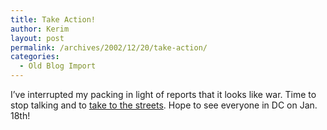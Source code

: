 ```yaml
---
title: Take Action!
author: Kerim
layout: post
permalink: /archives/2002/12/20/take-action/
categories:
  - Old Blog Import
---
```

I&#8217;ve interrupted my packing in light of reports that it looks like war. Time to stop talking and to <a href="http://www.unitedforpeace.org/" onclick="_gaq.push(['_trackEvent', 'outbound-article', 'http://www.unitedforpeace.org/', 'take to the streets']);" >take to the streets</a>. Hope to see everyone in DC on Jan. 18th!

